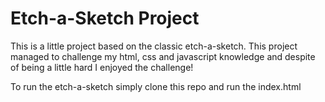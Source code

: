 # Etch-a-Sketch Project

This is a little project based on the classic etch-a-sketch.
This project managed to challenge my html, css and javascript knowledge
and despite of being a little hard I enjoyed the challenge!

To run the etch-a-sketch simply clone this repo and run the index.html

